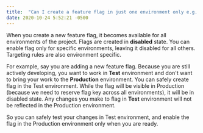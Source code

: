```yaml
---
title:  "Can I create a feature flag in just one environment only e.g. Test but not in Production?"
date: 2020-10-24 5:52:21 -0500
---
```


When you create a new feature flag, it becomes available for all environments of the project. Flags are created in **disabled** state. You can enable flag only for specific environments, leaving it disabled for all others. Targeting rules are also environment specific. 



For example, say you are adding a new feature flag. Because you are still actively developing, you want to work in **Test** environment and don't want to bring your work to the **Production** environment. You can safely create flag in the Test environment. While the flag will be visible in Production (because we need to reserve flag key across all environments), it will be in disabled state. Any changes you make to flag in **Test** environment will not be reflected in the Production environment. 

So you can safely test your changes in Test environment, and enable the flag in the Production environment only when you are ready.